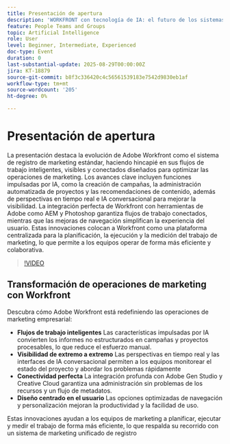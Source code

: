 ```yaml
---
title: Presentación de apertura
description: 'WORKFRONT con tecnología de IA: el futuro de los sistemas de marketing - Adobe Workfront'
feature: People Teams and Groups
topic: Artificial Intelligence
role: User
level: Beginner, Intermediate, Experienced
doc-type: Event
duration: 0
last-substantial-update: 2025-08-29T00:00:00Z
jira: KT-18879
source-git-commit: b8f3c336420c4c56561539183e7542d9830eb1af
workflow-type: tm+mt
source-wordcount: '205'
ht-degree: 0%

---
```



# Presentación de apertura

La presentación destaca la evolución de Adobe Workfront como el sistema de registro de marketing estándar, haciendo hincapié en sus flujos de trabajo inteligentes, visibles y conectados diseñados para optimizar las operaciones de marketing. Los avances clave incluyen funciones impulsadas por IA, como la creación de campañas, la administración automatizada de proyectos y las recomendaciones de contenido, además de perspectivas en tiempo real e IA conversacional para mejorar la visibilidad. La integración perfecta de Workfront con herramientas de Adobe como AEM y Photoshop garantiza flujos de trabajo conectados, mientras que las mejoras de navegación simplifican la experiencia del usuario. Estas innovaciones colocan a Workfront como una plataforma centralizada para la planificación, la ejecución y la medición del trabajo de marketing, lo que permite a los equipos operar de forma más eficiente y colaborativa.

>[!VIDEO](https://video.tv.adobe.com/v/3471499/?learn=on&enablevpops)

## Transformación de operaciones de marketing con Workfront

Descubra cómo Adobe Workfront está redefiniendo las operaciones de marketing empresarial:

* **Flujos de trabajo inteligentes** Las características impulsadas por IA convierten los informes no estructurados en campañas y proyectos procesables, lo que reduce el esfuerzo manual.
* **Visibilidad de extremo a extremo** Las perspectivas en tiempo real y las interfaces de IA conversacional permiten a los equipos monitorear el estado del proyecto y abordar los problemas rápidamente
* **Conectividad perfecta** La integración profunda con Adobe Gen Studio y Creative Cloud garantiza una administración sin problemas de los recursos y un flujo de metadatos.
* **Diseño centrado en el usuario** Las opciones optimizadas de navegación y personalización mejoran la productividad y la facilidad de uso.

Estas innovaciones ayudan a los equipos de marketing a planificar, ejecutar y medir el trabajo de forma más eficiente, lo que respalda su recorrido con un sistema de marketing unificado de registro